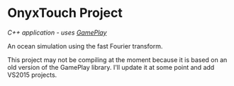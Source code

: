 OnyxTouch Project
===========

*C++ application - uses [GamePlay](http://www.gameplay3d.io/)*

An ocean simulation using the fast Fourier transform.

This project may not be compiling at the moment because it is based on an old version of the GamePlay
library. I'll update it at some point and add VS2015 projects.
